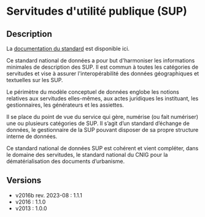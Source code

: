 # Servitudes d'utilité publique (SUP)

## Description
La [documentation du standard](https://cnig.gouv.fr/ressources-dematerialisation-documents-d-urbanisme-a2732.html) est disponible ici.

Ce standard national de données a pour but d'harmoniser les informations minimales de description des SUP. Il est commun à toutes les catégories de servitudes et vise à assurer l'interopérabilité des données géographiques et textuelles sur les SUP.

Le périmètre du modèle conceptuel de données englobe les notions relatives aux servitudes elles-mêmes, aux actes juridiques les instituant, les gestionnaires, les générateurs et les assiettes.

Il se place du point de vue du service qui gère, numérise (ou fait numériser) une ou plusieurs catégories de SUP. Il s’agit d’un standard d’échange de données, le gestionnaire de la SUP pouvant disposer de sa propre structure interne de données.

Ce standard national de données SUP est cohérent et vient compléter, dans le domaine des servitudes, le standard national du CNIG pour la dématérialisation des documents d’urbanisme.


## Versions
- v2016b rev. 2023-08 : 1.1.1
- v2016 : 1.1.0
- v2013 : 1.0.0
